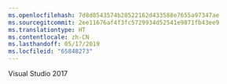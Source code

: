 ```yaml
---
ms.openlocfilehash: 7d8d8543574b28522162d433588e7655a97347ae
ms.sourcegitcommit: 2ee11676af4f3fc5729934d52541e9871fb43ee9
ms.translationtype: HT
ms.contentlocale: zh-CN
ms.lasthandoff: 05/17/2019
ms.locfileid: "65848273"
---
```

Visual Studio 2017